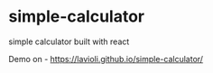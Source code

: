 # simple-calculator
simple calculator built with react


Demo on - https://lavioli.github.io/simple-calculator/
